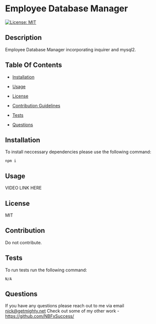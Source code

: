 # Employee Database Manager

[![License: MIT](https://img.shields.io/badge/License-MIT-yellow.svg)](https://opensource.org/licenses/MIT)


## Description
    
Employee Database Manager incorporating inquirer and mysql2.
    
## Table Of Contents

* [Installation](#installation)

* [Usage](#usage)

* [License](#license)

* [Contribution Guidelines](#contribution)

* [Tests](#tests)

* [Questions](#questions)


## Installation
To install neccessary dependencies please use the following command:

```
npm i
```


## Usage
VIDEO LINK HERE


## License
MIT

## Contribution
Do not contribute.


## Tests
To run tests run the following command:

```
N/A
```


## Questions
If you have any questions please reach out to me via email nick@getmighty.net 
Check out some of my other work - https://github.com/NBFxSuccess/